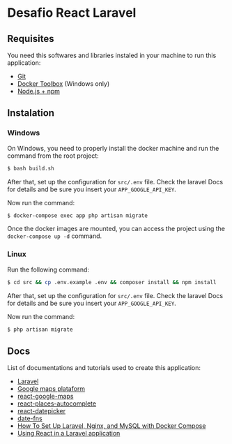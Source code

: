 # Desafio React Laravel

## Requisites

You need this softwares and libraries instaled in your machine to run this application:

- [Git](https://git-scm.com/download)
- [Docker Toolbox](https://docs.docker.com/docker-for-windows/) (Windows only)
- [Node.js + npm](https://nodejs.org/en/)

## Instalation

### Windows

On Windows, you need to properly install the docker machine and run the command from the root project:

```bash
$ bash build.sh
```

After that, set up the configuration for `src/.env` file. Check the laravel Docs for details and be sure you insert your `APP_GOOGLE_API_KEY`.

Now run the command:

```bash
$ docker-compose exec app php artisan migrate
```

Once the docker images are mounted, you can access the project using the `docker-compose up -d` command.

### Linux

Run the following command:

```bash
$ cd src && cp .env.example .env && composer install && npm install
```

After that, set up the configuration for `src/.env` file. Check the laravel Docs for details and be sure you insert your `APP_GOOGLE_API_KEY`.

Now run the command:

```bash
$ php artisan migrate
```

## Docs

List of documentations and tutorials used to create this application:

- [Laravel](https://laravel.com/)
- [Google maps plataform](https://cloud.google.com/maps-platform/?hl=pt-br)
- [react-google-maps](https://www.npmjs.com/package/react-google-maps)
- [react-places-autocomplete](https://www.npmjs.com/package/react-places-autocomplete)
- [react-datepicker](https://www.npmjs.com/package/react-datepicker)
- [date-fns](https://date-fns.org/)
- [How To Set Up Laravel, Nginx, and MySQL with Docker Compose](https://www.digitalocean.com/community/tutorials/how-to-set-up-laravel-nginx-and-mysql-with-docker-compose)
- [Using React in a Laravel application](https://blog.pusher.com/react-laravel-application/)